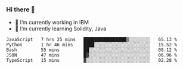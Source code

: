 ### Hi there 👋

<!--
**mathcodeman/mathcodeman** is a ✨ _special_ ✨ repository because its `README.md` (this file) appears on your GitHub profile.

Here are some ideas to get you started:

- 🔭 I’m currently working on ...
- 🌱 I’m currently learning ...
- 👯 I’m looking to collaborate on ...
- 🤔 I’m looking for help with ...
- 💬 Ask me about ...
- 📫 How to reach me: ...
- 😄 Pronouns: ...
- ⚡ Fun fact: ...
-->

- 🔭 I’m currently working in IBM
- 🌱 I’m currently learning Solidity, Java

<!--START_SECTION:waka-->

```text
JavaScript   7 hrs 25 mins   ████████████████▒░░░░░░░░   65.13 %
Python       1 hr 46 mins    ████░░░░░░░░░░░░░░░░░░░░░   15.52 %
Bash         55 mins         ██░░░░░░░░░░░░░░░░░░░░░░░   08.12 %
JSON         47 mins         █▓░░░░░░░░░░░░░░░░░░░░░░░   06.96 %
TypeScript   15 mins         ▓░░░░░░░░░░░░░░░░░░░░░░░░   02.28 %
```

<!--END_SECTION:waka-->
